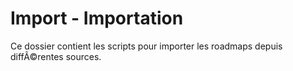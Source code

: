﻿# Import - Importation

Ce dossier contient les scripts pour importer les roadmaps depuis diffÃ©rentes sources.
